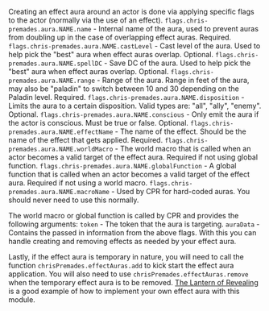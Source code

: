 Creating an effect aura around an actor is done via applying specific flags to the actor (normally via the use of an effect).
`flags.chris-premades.aura.NAME.name` - Internal name of the aura, used to prevent auras from doubling up in the case of overlapping effect auras. Required.
`flags.chris-premades.aura.NAME.castLevel` - Cast level of the aura.  Used to help pick the "best" aura when effect auras overlap. Optional.
`flags.chris-premades.aura.NAME.spellDC` - Save DC of the aura. Used to help pick the "best" aura when effect auras overlap. Optional.
`flags.chris-premades.aura.NAME.range` - Range of the aura.  Range in feet of the aura, may also be "paladin" to switch between 10 and 30 depending on the Paladin level. Required.
`flags.chris-premades.aura.NAME.disposition` - Limits the aura to a certain disposition. Valid types are: "all", "ally", "enemy". Optional.
`flags.chris-premades.aura.NAME.conscious` - Only emit the aura if the actor is conscious. Must be true or false. Optional.
`flags.chris-premades.aura.NAME.effectName` - The name of the effect. Should be the name of the effect that gets applied. Required.
`flags.chris-premades.aura.NAME.worldMacro` - The world macro that is called when an actor becomes a valid target of the effect aura. Required if not using global function.
`flags.chris-premades.aura.NAME.globalFunction` - A global function that is called when an actor becomes a valid target of the effect aura. Required if not using a world macro.
`flags.chris-premades.aura.NAME.macroName` - Used by CPR for hard-coded auras.  You should never need to use this normally.

The world macro or global function is called by CPR and provides the following arguments:
`token` - The token that the aura is targeting.
`auraData` - Contains the passed in information from the above flags.  With this you can handle creating and removing effects as needed by your effect aura.

Lastly, if the effect aura is temporary in nature, you will need to call the function `chrisPremades.effectAuras.add` to kick start the effect aura application.  You will also need to use `chrisPremades.effectAuras.remove` when the temporary effect aura is to be removed.
[The Lantern of Revealing](https://github.com/chrisk123999/chris-premades/blob/master/scripts/macros/items/lanternOfRevealing.js) is a good example of how to implement your own effect aura with this module.